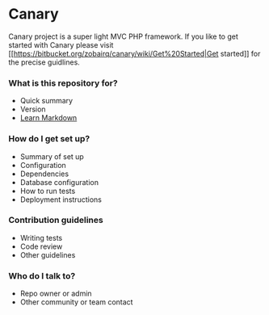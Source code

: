 # Canary #

Canary project is a super light MVC PHP framework. If you like to get started with Canary please visit [[https://bitbucket.org/zobairq/canary/wiki/Get%20Started|Get started]] for the precise guidlines.

### What is this repository for? ###

* Quick summary
* Version
* [Learn Markdown](https://bitbucket.org/tutorials/markdowndemo)

### How do I get set up? ###

* Summary of set up
* Configuration
* Dependencies
* Database configuration
* How to run tests
* Deployment instructions

### Contribution guidelines ###

* Writing tests
* Code review
* Other guidelines

### Who do I talk to? ###

* Repo owner or admin
* Other community or team contact